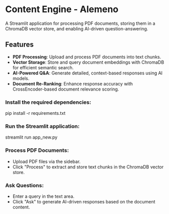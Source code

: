 # Content Engine - Alemeno

A Streamlit application for processing PDF documents, storing them in a ChromaDB vector store, and enabling AI-driven question-answering.

## Features

- **PDF Processing**: Upload and process PDF documents into text chunks.
- **Vector Storage**: Store and query document embeddings with ChromaDB for efficient semantic search.
- **AI-Powered Q&A**: Generate detailed, context-based responses using AI models.
- **Document Re-Ranking**: Enhance response accuracy with CrossEncoder-based document relevance scoring.

### Install the required dependencies:

pip install -r requirements.txt

### Run the Streamlit application:

streamlit run app_new.py

### Process PDF Documents:

- Upload PDF files via the sidebar.
- Click "Process" to extract and store text chunks in the ChromaDB vector store.

### Ask Questions:

- Enter a query in the text area.
- Click "Ask" to generate AI-driven responses based on the document content.
